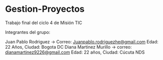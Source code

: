 # Gestion-Proyectos
Trabajo final del ciclo 4 de Misión TIC 


Integrantes del grupo: 

Juan Pablo Rodriguez -> Correo: Juanpablo.rodriguezhe@gmail.com Edad: 22 Años, Ciudad: Bogota DC
Diana Martinez Murillo -> correo: dianamartinez9226@gmail.com Edad: 22 años, Ciudad: Cúcuta NDS